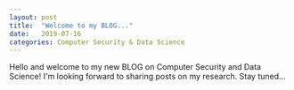 ```yaml
---
layout: post
title:  "Welcome to my BLOG..."
date:   2019-07-16
categories: Computer Security & Data Science
---
```

Hello and welcome to my new BLOG on Computer Security and Data Science!
I'm looking forward to sharing posts on my research. Stay tuned...

